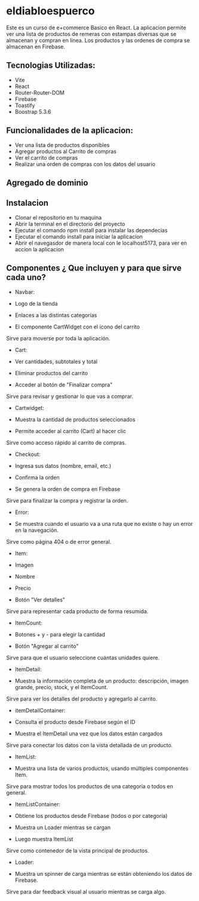 # eldiabloespuerco

Este es un curso de e+commerce Basico en React. La aplicacion permite ver una lista de productos de remeras con estampas diversas que se almacenan y compran en linea. Los productos y las ordenes de compra se almacenan en Firebase.

## Tecnologias Utilizadas:
- Vite
- React
- Router-Router-DOM
- Firebase
- Toastify
- Boostrap 5.3.6

## Funcionalidades de la aplicacion:
- Ver una lista de productos disponibles
- Agregar productos al Carrito de compras
- Ver el carrito de compras
- Realizar una orden de compras con los datos del usuario

## Agregado de dominio

## Instalacion
- Clonar el repositorio en tu maquina
- Abrir la terminal en el directorio del proyecto
- Ejecutar el comando npm install para instalar las dependecias
- Ejecutar el comando install para iniciar la aplicacion
- Abrir el navegasdor de manera local con le localhost5173, para ver en accion la aplicacion


## Componentes ¿ Que incluyen y para que sirve cada uno?

- Navbar: 

- Logo de la tienda

- Enlaces a las distintas categorías

- El componente CartWidget con el ícono del carrito

 Sirve para moverse por toda la aplicación.

- Cart:

- Ver cantidades, subtotales y total

- Eliminar productos del carrito

- Acceder al botón de "Finalizar compra"

 Sirve para revisar y gestionar lo que vas a comprar.

- Cartwidget:

- Muestra la cantidad de productos seleccionados

- Permite acceder al carrito (Cart) al hacer clic

Sirve como acceso rápido al carrito de compras.

- Checkout:

- Ingresa sus datos (nombre, email, etc.)

- Confirma la orden

- Se genera la orden de compra en Firebase

Sirve para finalizar la compra y registrar la orden.

- Error: 

- Se muestra cuando el usuario va a una ruta que no existe o hay un error en la navegación.

Sirve como página 404 o de error general.

- Item:

- Imagen

- Nombre

- Precio

- Botón "Ver detalles"

Sirve para representar cada producto de forma resumida.

- ItemCount:

 - Botones + y - para elegir la cantidad

- Botón "Agregar al carrito"

Sirve para que el usuario seleccione cuántas unidades quiere.

- ItemDetail:

- Muestra la información completa de un producto: descripción, imagen grande, precio, stock, y el ItemCount.

Sirve para ver los detalles del producto y agregarlo al carrito.

- itemDetailContainer:

- Consulta el producto desde Firebase según el ID

- Muestra el ItemDetail una vez que los datos están cargados

Sirve para conectar los datos con la vista detallada de un producto.
 
- ItemList:

- Muestra una lista de varios productos, usando múltiples componentes Item.

Sirve para mostrar todos los productos de una categoría o todos en general.

- ItemListContainer:

- Obtiene los productos desde Firebase (todos o por categoría)

- Muestra un Loader mientras se cargan

- Luego muestra ItemList

Sirve como contenedor de la vista principal de productos.

- Loader:

- Muestra un spinner de carga mientras se están obteniendo los datos de Firebase.

Sirve para dar feedback visual al usuario mientras se carga algo.







